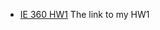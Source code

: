 
* [IE 360 HW1](https://github.com/BU-IE-360/spring24-hsynkzlts/blob/main/%C4%B1e360_2020402165.pdf) The link to my HW1
